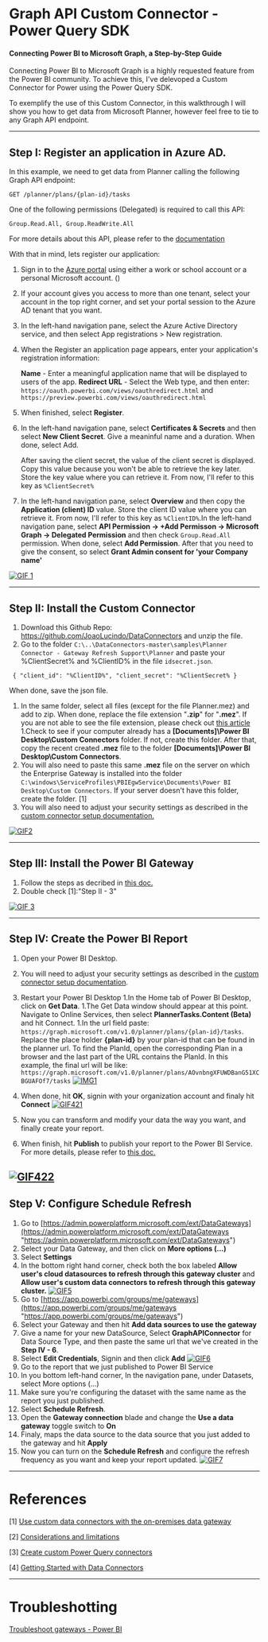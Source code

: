 # Graph API Custom Connector - Power Query SDK

#### Connecting Power BI to Microsoft Graph, a Step-by-Step Guide

Connecting Power BI to Microsoft Graph is a highly requested feature from the  Power BI community. To achieve this, I've delevoped a Custom Connector for Power using the Power Query SDK.

To exemplify the use of this Custom Connector, in this walkthrough I will show you how to get data from Microsoft Planner, however feel free to tie to any Graph API endpoint.


------------

## Step I: Register an application in Azure AD.

In this example, we need to get data from Planner calling the following Graph API endpoint:

`GET /planner/plans/{plan-id}/tasks`

One of the following permissions (Delegated) is required to call this API:

`Group.Read.All, Group.ReadWrite.All`

For more details about this API, please refer to the [documentation](https://docs.microsoft.com/en-us/graph/api/plannerplan-list-tasks?view=graph-rest-1.0&tabs=http "documentation")

With that in mind, lets register our application:

1. Sign in to the [Azure portal](http://portal.azure.com "Azure portal") using either a work or school account or a personal Microsoft account. ()

1. If your account gives you access to more than one tenant, select your account in the top right corner, and set your portal session to the Azure AD tenant that you want.

1. In the left-hand navigation pane, select the Azure Active Directory service, and then select App registrations > New registration.

1. When the Register an application page appears, enter your application's registration information:

	**Name** - Enter a meaningful application name that will be displayed to users of the app.
	**Redirect URL** - Select the Web type, and then enter: `https://oauth.powerbi.com/views/oauthredirect.html` and `https://preview.powerbi.com/views/oauthredirect.html`
1. When finished, select **Register**. 

1. In the left-hand navigation pane, select **Certificates & Secrets** and then select **New Client Secret**. Give a meaninful name and a duration. When done, select Add.

	After saving the client secret, the value of the client secret is displayed. Copy this value because you won't be able to retrieve the key later. Store the key value where you can retrieve it. From now, I'll refer to this key as `%ClientSecret%`

1. In the left-hand navigation pane, select **Overview** and then copy the **Application (client) ID** value. Store the client ID value where you can retrieve it. From now, I'll refer to this key as `%ClientID%`.In the left-hand navigation pane, select **API Permission -> +Add Permisson -> Microsoft Graph -> Delegated Permission** and then check `Group.Read.All` permission. When done, select **Add Permission**. After that you need to give the consent, so select **Grant Admin consent for 'your Company name'** 

[![GIF 1](https://github.com/JoaoLucindo/DataConnectors/blob/master/GIFs/GIF1.gif?raw=true "GIF 1")](https://github.com/JoaoLucindo/DataConnectors/blob/master/GIFs/GIF1.gif?raw=true "GIF 1")

------------


## Step II: Install the Custom Connector

1. Download this Github Repo: https://github.com/JoaoLucindo/DataConnectors and unzip the file.
1. Go to the folder `C:\..\DataConnectors-master\samples\Planner Connector - Gateway Refresh Support\Planner` and paste your %ClientSecret% and %ClientID% in the file `idsecret.json`.

`  {
    "client_id": "%ClientID%",
    "client_secret": "%ClientSecret%
	} `

When done, save the json file.
1. In the same folder, select all files (except for the file Planner.mez) and add to zip. When done, replace the file extension "**.zip**" for "**.mez**". If you are not able to see the file extension, please check out [this article](https://www.thewindowsclub.com/show-file-extensions-in-windows/ "this article")
1.Check to see if your computer already has a **[Documents]\Power BI Desktop\Custom Connectors** folder. If not, create this folder. After that, copy the recent created **.mez** file to the folder **[Documents]\Power BI Desktop\Custom Connectors**.
1.  You will also need to paste this same **.mez** file on the server on which the Enterprise Gateway is installed into the folder `C:\windows\ServiceProfiles\PBIEgwService\Documents\Power BI Desktop\Custom Connectors`. If your server doesn't have this folder, create the folder. [1]
1. You will also need to adjust your security settings as described in the [custom connector setup documentation.](https://docs.microsoft.com/en-us/power-bi/connect-data/desktop-connector-extensibility#data-extension-security "custom connector setup documentation.")

[![GIF2](https://github.com/JoaoLucindo/DataConnectors/blob/master/GIFs/GIF2.gif?raw=true "GIF2")](https://github.com/JoaoLucindo/DataConnectors/blob/master/GIFs/GIF2.gif?raw=true "GIF2")


------------

## Step III: Install the Power BI Gateway

1. Follow the steps as decribed in [this doc.](https://docs.microsoft.com/en-us/data-integration/gateway/service-gateway-install "this doc.")
1. Double check [1]:"Step II - 3"

[![GIF 3](https://github.com/JoaoLucindo/DataConnectors/blob/master/GIFs/GIF3.gif?raw=true "GIF 3")](https://github.com/JoaoLucindo/DataConnectors/blob/master/GIFs/GIF3.gif?raw=true "GIF 3")

------------

## Step IV: Create the Power BI Report

1. Open your Power BI Desktop.
1. You will need to adjust your security settings as described in the [custom connector setup documentation](https://docs.microsoft.com/en-us/power-bi/connect-data/desktop-connector-extensibility#data-extension-security "custom connector setup documentation").
1. Restart your Power BI Desktop
1.In the Home tab of Power BI Desktop, click on **Get Data**.
1.The Get Data window should appear at this point. Navigate to Online Services, then select **PlannerTasks.Content (Beta)** and hit Connect.
1.In the url field paste: `https://graph.microsoft.com/v1.0/planner/plans/{plan-id}/tasks`. Replace the place holder **{plan-id}** by your plan-id that can be found in the planner url. To find the PlanId, open the corresponding Plan in a browser and the last part of the URL contains the PlanId.
In this example, the final url will be like: `https://graph.microsoft.com/v1.0/planner/plans/AOvnbngXFUWDBanG51XCBGUAFOf7/tasks`
[![IMG1](https://github.com/JoaoLucindo/DataConnectors/blob/master/GIFs/IMG1.png?raw=true "IMG1")](https://github.com/JoaoLucindo/DataConnectors/blob/master/GIFs/IMG1.png?raw=true "IMG1")

1. When done, hit **OK**, signin with your organization account and finaly hit **Connect**
[![GIF421](https://github.com/JoaoLucindo/DataConnectors/blob/master/GIFs/GIF421.gif?raw=true "GIF421")](https://github.com/JoaoLucindo/DataConnectors/blob/master/GIFs/GIF421.gif?raw=true "GIF421")

1. Now you can transform and modify your data the way you want, and finally create your report.
1. When finish, hit **Publish** to publish your report to the Power BI Service. For more details, please refer to [this doc.](https://docs.microsoft.com/en-us/power-bi/create-reports/desktop-upload-desktop-files "this doc.")

[![GIF422](https://github.com/JoaoLucindo/DataConnectors/blob/master/GIFs/GIF422.gif?raw=true "GIF422")](https://github.com/JoaoLucindo/DataConnectors/blob/master/GIFs/GIF422.gif?raw=true "GIF422")
------------

## Step V: Configure Schedule Refresh

1. Go to [https://admin.powerplatform.microsoft.com/ext/DataGateways](https://admin.powerplatform.microsoft.com/ext/DataGateways "https://admin.powerplatform.microsoft.com/ext/DataGateways")
1. Select your Data Gateway, and then click on **More options (...)**
1. Select **Settings**
1. In the bottom right hand corner, check both the box labeled **Allow user's cloud datasources to refresh through this gateway cluster** and **Allow user's custom data connectors to refresh through this gateway cluster.**
[![GIF5](https://github.com/JoaoLucindo/DataConnectors/blob/master/GIFs/GIF5.gif?raw=true "GIF5")](https://github.com/JoaoLucindo/DataConnectors/blob/master/GIFs/GIF5.gif?raw=true "GIF5")
1. Go to [https://app.powerbi.com/groups/me/gateways](https://app.powerbi.com/groups/me/gateways "https://app.powerbi.com/groups/me/gateways")
1. Select your Gateway and then hit **Add data sources to use the gateway**
1. Give a name for your new DataSource, Select **GraphAPIConnector** for Data Source Type, and then paste the same url that we've created in the **Step IV - 6**.
1. Select **Edit Credentials**, Signin and then click **Add**
[![GIF6](https://github.com/JoaoLucindo/DataConnectors/blob/master/GIFs/GIF6.gif?raw=true "GIF6")](https://github.com/JoaoLucindo/DataConnectors/blob/master/GIFs/GIF6.gif?raw=true "GIF6")
1. Go to the report that we just published to Power BI Service
1. In you bottom left-hand corner, In the navigation pane, under Datasets, select More options (...)
1. Make sure you're configuring the dataset with the same name as the report you just published.
1. Select **Schedule Refresh**.
1. Open the **Gateway connection** blade and change the **Use a data gateway** toggle switch to **On**
1. Finaly, maps the data source to the data source that you just added to the gateway and hit **Apply**
1. Now you can turn on the **Schedule Refresh** and configure the refresh frequency as you want and keep your report updated.
[![GIF7](https://github.com/JoaoLucindo/DataConnectors/blob/master/GIFs/GIF7.gif?raw=true "GIF7")](https://github.com/JoaoLucindo/DataConnectors/blob/master/GIFs/GIF7.gif?raw=true "GIF7")
------------

# References

[1] [Use custom data connectors with the on-premises data gateway](https://docs.microsoft.com/en-us/power-bi/connect-data/service-gateway-custom-connectors#considerations-and-limitations "Use custom data connectors with the on-premises data gateway")

[2] [Considerations and limitations](https://docs.microsoft.com/en-us/power-bi/connect-data/service-gateway-custom-connectors#considerations-and-limitations "Considerations and limitations")

[3] [Create custom Power Query connectors](https://docs.microsoft.com/en-us/power-query/startingtodevelopcustomconnectors "Create custom Power Query connectors")

[4] [Getting Started with Data Connectors](https://github.com/Microsoft/DataConnectors "Getting Started with Data Connectors")



------------

# Troubleshotting

[Troubleshoot gateways - Power BI](https://docs.microsoft.com/en-us/power-bi/connect-data/service-gateway-onprem-tshoot "Troubleshoot gateways - Power BI")
